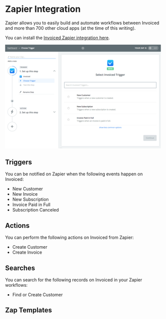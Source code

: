# Zapier Integration

Zapier allows you to easily build and automate workflows between Invoiced and more than 700 other cloud apps (at the time of this writing).

You can install the [Invoiced Zapier integration here](https://zapier.com/zapbook/invoiced).

[![Zapier Integration](../img/zapier-integration.png)](../img/zapier-integration.png)

## Triggers

You can be notified on Zapier when the following events happen on Invoiced:

- New Customer
- New Invoice
- New Subscription
- Invoice Paid in Full
- Subscription Canceled

## Actions

You can perform the following actions on Invoiced from Zapier:

- Create Customer
- Create Invoice

## Searches

You can search for the following records on Invoiced in your Zapier workflows:

- Find or Create Customer

## Zap Templates

<script src="https://zapier.com/zapbook/embed/widget.js?services=invoiced&container=true&limit=10"></script>